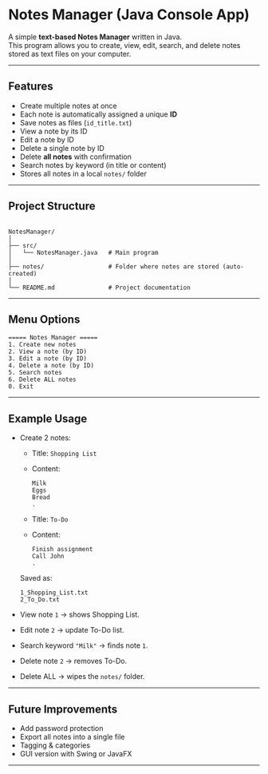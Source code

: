 #  Notes Manager (Java Console App)

A simple **text-based Notes Manager** written in Java.  
This program allows you to create, view, edit, search, and delete notes stored as text files on your computer.

---

##  Features
- Create multiple notes at once
- Each note is automatically assigned a unique **ID**
- Save notes as files (`id_title.txt`)
- View a note by its ID
- Edit a note by ID
- Delete a single note by ID
- Delete **all notes** with confirmation
- Search notes by keyword (in title or content)
- Stores all notes in a local `notes/` folder

---

##  Project Structure
```

NotesManager/
│
├── src/
│   └── NotesManager.java   # Main program
│
├── notes/                  # Folder where notes are stored (auto-created)
│
└── README.md               # Project documentation

````

---

##  Menu Options

```
===== Notes Manager =====
1. Create new notes
2. View a note (by ID)
3. Edit a note (by ID)
4. Delete a note (by ID)
5. Search notes
6. Delete ALL notes
0. Exit
```

---

##  Example Usage

* Create 2 notes:

  * Title: `Shopping List`
  * Content:

    ```
    Milk
    Eggs
    Bread
    .
    ```
  * Title: `To-Do`
  * Content:

    ```
    Finish assignment
    Call John
    .
    ```

  Saved as:

  ```
  1_Shopping_List.txt
  2_To_Do.txt
  ```

* View note `1` → shows Shopping List.

* Edit note `2` → update To-Do list.

* Search keyword `"Milk"` → finds note `1`.

* Delete note `2` → removes To-Do.

* Delete ALL → wipes the `notes/` folder.

---

##  Future Improvements

* Add password protection
* Export all notes into a single file
* Tagging & categories
* GUI version with Swing or JavaFX

---
